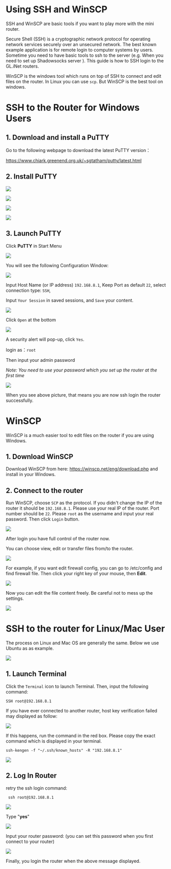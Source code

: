 
Using SSH and WinSCP
===

SSH and WinSCP are basic tools if you want to play more with the mini router.

Secure Shell (SSH) is a cryptographic network protocol for operating network services securely over an unsecured network. The best known example application is for remote login to computer systems by users. Sometime you need to have basic tools to ssh to the server (e.g. When you need to set up Shadowsocks server ). This guide is how to SSH login to the GL.iNet routers.

WinSCP is the windows tool which runs on top of SSH to connect and edit files on the router. In Linux you can use `scp`. But WinSCP is the best tool on windows.



# SSH to the Router for Windows Users

## 1. Download and install a PuTTY

Go to the following webpage to download the latest PuTTY version：  

https://www.chiark.greenend.org.uk/~sgtatham/putty/latest.html

## 2. Install PuTTY

![](https://static.gl-inet.com/docs/en/2.x/app/src/ssh/PuTTY-Install-1.png) 



![](https://static.gl-inet.com/docs/en/2.x/app/src/ssh/PuTTY-Install-2.png) 



![](https://static.gl-inet.com/docs/en/2.x/app/src/ssh/PuTTY-Install-3.png) 



![](https://static.gl-inet.com/docs/en/2.x/app/src/ssh/PuTTY-Install-4.png) 

## 3. Launch PuTTY 

Click **PuTTY** in Start Menu 

![](https://static.gl-inet.com/docs/en/2.x/app/src/ssh/1522164842915.png) 



You will see the following Configuration Window: 

![](https://static.gl-inet.com/docs/en/2.x/app/src/ssh/Setup-PuTTY-1.png) 

Input Host Name (or IP address) `192.168.8.1`, Keep Port as default `22`, select connection type: `SSH`,

Input `Your Session` in saved sessions, and `Save` your content.

![](https://static.gl-inet.com/docs/en/2.x/app/src/ssh/Setup-PuTTY-2.png)  

Click `Open` at the bottom

![](https://static.gl-inet.com/docs/en/2.x/app/src/ssh/Setup-PuTTY-3.png) 

A security alert will pop-up, click `Yes`.

login as：`root`

Then input your admin password 

*Note: You need to use your password which you set up the router at the first time*

![](https://static.gl-inet.com/docs/en/2.x/app/src/ssh/SSH-in-2.png)  

When you see above picture, that means you are now ssh login the router successfully.  



# WinSCP

WinSCP is a much easier tool to edit files on the router if you are using Windows.

## 1. Download WinSCP

Download WinSCP from here: https://winscp.net/eng/download.php and install in your Windows.

## 2. Connect to the router

Run WinSCP, choose `SCP` as the protocol. If you didn't change the IP of the router it should be `192.168.8.1`. Please use your real IP of the router. Port number should be `22`. Please `root` as the username and input your real password. Then click `Login` button.

![](https://static.gl-inet.com/docs/en/2.x/app/src/ssh/winscp1.jpg)

After login you have full control of the router now.

You can choose view, edit or transfer files from/to the router.



![](https://static.gl-inet.com/docs/en/2.x/app/src/ssh/winscp2.jpg)

For example, if you want edit firewall config, you can go to /etc/config and find firewall file. Then click your right key of your mouse, then **Edit**.

![](https://static.gl-inet.com/docs/en/2.x/app/src/ssh/winscp3.jpg)

Now you can edit the file content freely. Be careful not to mess up the settings.

![](https://static.gl-inet.com/docs/en/2.x/app/src/ssh/winscp4.jpg)

# SSH to the router for Linux/Mac User

The process on Linux and Mac OS are generally the same. Below we use Ubuntu as as example.

![](https://static.gl-inet.com/docs/en/2.x/app/src/ssh/Ubuntu-Login.png) 

## 1. Launch Terminal

Click the `Terminal` icon to launch Terminal. Then, input the following command: 

`SSH root@192.168.8.1` 

If you have ever connected to another router, host key verification failed may displayed as follow:

![](https://static.gl-inet.com/docs/en/2.x/app/src/ssh/remove-ssh-keygen.png) 

If this happens, run the command in the red box. Please copy the exact command which is displayed in your terminal.

`ssh-kengen -f "~/.ssh/known_hosts" -R "192.168.8.1"`

![](https://static.gl-inet.com/docs/en/2.x/app/src/ssh/Removed-Host-keygen.png)



## 2. Log In Router

retry the ssh login command: 

` ssh root@192.168.8.1` 

![](https://static.gl-inet.com/docs/en/2.x/app/src/ssh/Ubuntu-sshin-router-1.png)  

Type "**yes**"

![](https://static.gl-inet.com/docs/en/2.x/app/src/ssh/Ubuntu-sshin-router-2.png)  	

Input your router password: (you can set this password when you first connect to your router)

![](https://static.gl-inet.com/docs/en/2.x/app/src/ssh/1522205896331.png) 

Finally, you login the router when the above message displayed. 
